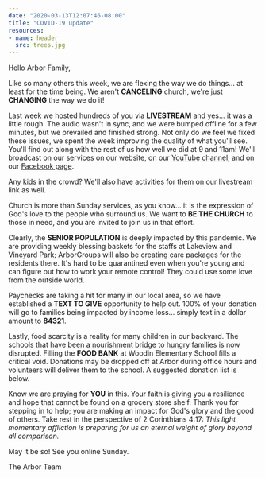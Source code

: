 ```yaml
---
date: "2020-03-13T12:07:46-08:00"
title: "COVID-19 update"
resources:
- name: header
  src: trees.jpg
---
```


Hello Arbor Family, 

Like so many others this week, we are flexing the way we do things... at least for the time being. We aren't **CANCELING** church, we're just **CHANGING** the way we do it!

Last week we hosted hundreds of you via **LIVESTREAM** and yes... it was a little rough. The audio wasn't in sync, and we were bumped offline for a few minutes, but we prevailed and finished strong. Not only do we feel we fixed these issues, we spent the week improving the quality of what you'll see. You'll find out along with the rest of us how well we did at 9 and 11am! We'll broadcast on our services on our website, on our [YouTube channel](https://www.youtube.com/channel/UCRe_QiHhuGwlIY43ECFopNQ), and on our [Facebook page](https://www.facebook.com/arborchurchnw/).

Any kids in the crowd? We'll also have activities for them on our livestream link as well. 

Church is more than Sunday services, as you know... it is the expression of God's love to the people who surround us. We want to **BE THE CHURCH** to those in need, and you are invited to join us in that effort.

Clearly, the **SENIOR POPULATION** is deeply impacted by this pandemic. We are providing weekly blessing baskets for the staffs at Lakeview and Vineyard Park; ArborGroups will also be creating care packages for the residents there. It's hard to be quarantined even when you're young and can figure out how to work your remote control! They could use some love from the outside world.

Paychecks are taking a hit for many in our local area, so we have established a **TEXT TO GIVE** opportunity to help out. 100% of your donation will go to families being impacted by income loss... simply text in a dollar amount to **84321**.

Lastly, food scarcity is a reality for many children in our backyard. The schools that have been a nourishment bridge to hungry families is now disrupted. Filling the **FOOD BANK** at Woodin Elementary School fills a critical void. Donations may be dropped off at Arbor during office hours and volunteers will deliver them to the school. A suggested donation list is below.

Know we are praying for **YOU** in this. Your faith is giving you a resilience and hope that cannot be found on a grocery store shelf. Thank you for stepping in to help; you are making an impact for God's glory and the good of others. Take rest in the perspective of 2 Corinthians 4:17: *This light momentary affliction is preparing for us an eternal weight of glory beyond all comparison.*

May it be so! See you online Sunday.

The Arbor Team
 
